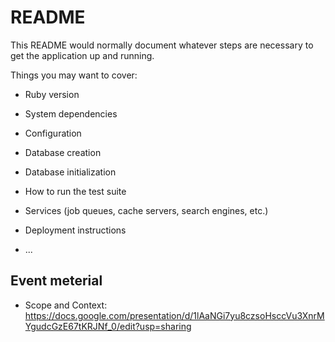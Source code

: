 # README

This README would normally document whatever steps are necessary to get the
application up and running.

Things you may want to cover:

* Ruby version

* System dependencies

* Configuration

* Database creation

* Database initialization

* How to run the test suite

* Services (job queues, cache servers, search engines, etc.)

* Deployment instructions

* ...

## Event meterial
* Scope and Context: https://docs.google.com/presentation/d/1lAaNGi7yu8czsoHsccVu3XnrMYgudcGzE67tKRJNf_0/edit?usp=sharing
